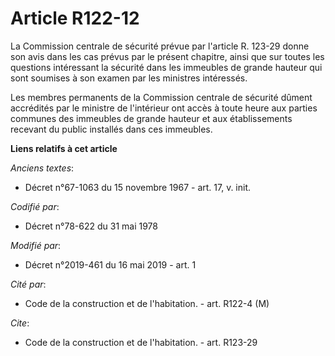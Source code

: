 # Article R122-12

La Commission centrale de sécurité prévue par l'article R. 123-29 donne son avis dans les cas prévus par le présent chapitre,
ainsi que sur toutes les questions intéressant la sécurité dans les immeubles de grande hauteur qui sont soumises à son
examen par les ministres intéressés. 

Les membres permanents de la Commission centrale de sécurité dûment accrédités par le ministre de l'intérieur ont accès à
toute heure aux parties communes des immeubles de grande hauteur et aux établissements recevant du public installés dans ces
immeubles.

**Liens relatifs à cet article**

_Anciens textes_:

  - Décret n°67-1063 du 15 novembre 1967 - art. 17, v. init.

_Codifié par_:

  - Décret n°78-622 du 31 mai 1978

_Modifié par_:

  - Décret n°2019-461 du 16 mai 2019 - art. 1

_Cité par_:

  - Code de la construction et de l'habitation. - art. R122-4 (M)

_Cite_:

  - Code de la construction et de l'habitation. - art. R123-29
